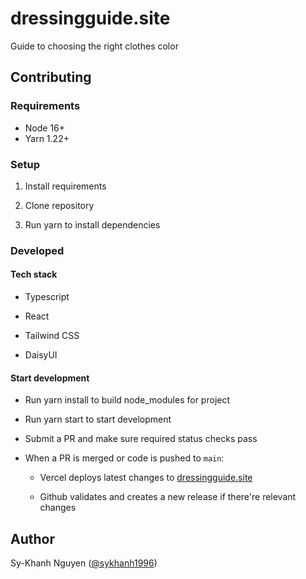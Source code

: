 # dressingguide.site

Guide to choosing the right clothes color

## Contributing

### Requirements

-   Node 16+
-   Yarn 1.22+

### Setup

1. Install requirements

2. Clone repository

3. Run yarn to install dependencies

### Developed

#### Tech stack

-   Typescript

-   React

-   Tailwind CSS

-   DaisyUI

#### Start development

-   Run yarn install to build node_modules for project

-   Run yarn start to start development

-   Submit a PR and make sure required status checks pass

-   When a PR is merged or code is pushed to `main`:

    -   Vercel deploys latest changes to [dressingguide.site](https://dessingguide.how)

    -   Github validates and creates a new release if there're relevant changes

## Author

Sy-Khanh Nguyen ([@sykhanh1996](https://twitter.com/sykhanh1996))
